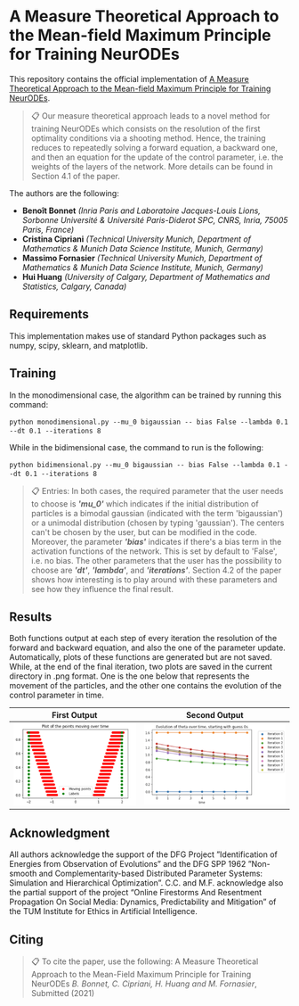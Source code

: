 # A Measure Theoretical Approach to the Mean-field Maximum Principle for Training NeurODEs

This repository contains the official implementation of [A Measure Theoretical Approach to the Mean-field Maximum Principle for Training NeurODEs](https://arxiv.org/). 

>📋  Our measure theoretical approach leads to a novel method for training NeurODEs which consists on the resolution of the first optimality conditions via a shooting method. Hence, the training reduces to repeatedly solving a forward equation, a backward one, and then an equation for the update of the control parameter, i.e. the weights of the layers of the network. More details can be found in Section 4.1 of the paper.

The authors are the following:
* **Benoît Bonnet** _(Inria Paris and Laboratoire Jacques-Louis Lions, Sorbonne Université & Université Paris-Diderot SPC, CNRS, Inria, 75005 Paris, France)_ 
* **Cristina Cipriani** _(Technical University Munich, Department of Mathematics & Munich Data Science Institute, Munich, Germany)_
* **Massimo Fornasier** _(Technical University Munich, Department of Mathematics & Munich Data Science Institute, Munich, Germany)_
* **Hui Huang** _(University of Calgary, Department of Mathematics and Statistics, Calgary, Canada)_

## Requirements

This implementation makes use of standard Python packages such as numpy, scipy, sklearn, and matplotlib.

## Training

In the monodimensional case, the algorithm can be trained by running this command:

```train
python monodimensional.py --mu_0 bigaussian -- bias False --lambda 0.1 --dt 0.1 --iterations 8
```
While in the bidimensional case, the command to run is the following:

```train
python bidimensional.py --mu_0 bigaussian -- bias False --lambda 0.1 --dt 0.1 --iterations 8
```

>📋  Entries: In both cases, the required parameter that the user needs to choose is _**'mu_0'**_ which indicates if the initial distribution of particles is a bimodal gaussian (indicated with the term 'bigaussian') or a unimodal distribution (chosen by typing 'gaussian'). The centers can't be chosen by the user, but can be modified in the code. Moreover, the parameter _**'bias'**_ indicates if there's a bias term in the activation functions of the network. This is set by default to 'False', i.e. no bias. The other parameters that the user has the possibility to choose are _**'dt'**_, _**'lambda'**_, and _**'iterations'**_. Section 4.2 of the paper shows how interesting is to play around with these parameters and see how they influence the final result.  

## Results

Both functions output at each step of every iteration the resolution of the forward and backward equation, and also the one of the parameter update. Automatically, plots of these functions are generated but are not saved. While, at the end of the final iteration, two plots are saved in the current directory in .png format. One is the one below that represents the movement of the particles, and the other one contains the evolution of the control parameter in time.

First Output             |  Second Output
:-------------------------:|:-------------------------:
![](https://github.com/CristinaCipriani/Mean-fieldPMP-NeurODE-training/blob/main/images/bimodal_evolution.PNG)  |  ![](https://github.com/CristinaCipriani/Mean-fieldPMP-NeurODE-training/blob/main/images/evolution_theta_from_zeros.png)

## Acknowledgment
All authors acknowledge the support of the DFG Project ”Identification of Energies from Observation of Evolutions” and the DFG SPP 1962 ”Non-smooth and Complementarity-based Distributed Parameter Systems: Simulation and Hierarchical Optimization”. C.C. and M.F. acknowledge also the partial support of the project “Online Firestorms And Resentment Propagation On Social Media: Dynamics, Predictability and Mitigation” of the TUM Institute for Ethics in Artificial Intelligence.

## Citing

>📋 To cite the paper, use the following:
A Measure Theoretical Approach to the Mean-Field Maximum Principle for Training NeurODEs _B. Bonnet, C. Cipriani, H. Huang and M. Fornasier_, Submitted (2021)
